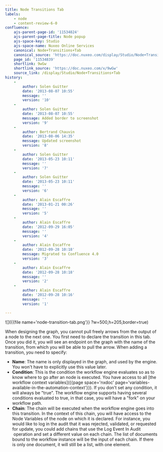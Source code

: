 ```yaml
---
title: Node Transitions Tab
labels:
    - node
    - content-review-6-0
confluence:
    ajs-parent-page-id: '11534824'
    ajs-parent-page-title: Node popup
    ajs-space-key: Studio
    ajs-space-name: Nuxeo Online Services
    canonical: Node+Transitions+Tab
    canonical_source: 'https://doc.nuxeo.com/display/Studio/Node+Transitions+Tab'
    page_id: '11534839'
    shortlink: 9wGw
    shortlink_source: 'https://doc.nuxeo.com/x/9wGw'
    source_link: /display/Studio/Node+Transitions+Tab
history:
    - 
        author: Solen Guitter
        date: '2013-08-07 10:55'
        message: ''
        version: '10'
    - 
        author: Solen Guitter
        date: '2013-08-07 10:55'
        message: Added border to screenshot
        version: '9'
    - 
        author: Bertrand Chauvin
        date: '2013-08-06 14:35'
        message: Updated screenshot
        version: '8'
    - 
        author: Solen Guitter
        date: '2013-05-23 10:11'
        message: ''
        version: '7'
    - 
        author: Solen Guitter
        date: '2013-05-23 10:11'
        message: ''
        version: '6'
    - 
        author: Alain Escaffre
        date: '2013-01-21 00:26'
        message: ''
        version: '5'
    - 
        author: Alain Escaffre
        date: '2012-09-29 16:05'
        message: ''
        version: '4'
    - 
        author: Alain Escaffre
        date: '2012-09-28 10:18'
        message: Migrated to Confluence 4.0
        version: '3'
    - 
        author: Alain Escaffre
        date: '2012-09-28 10:18'
        message: ''
        version: '2'
    - 
        author: Alain Escaffre
        date: '2012-09-28 10:16'
        message: ''
        version: '1'

---
```

![]({{file name='node-transition-tab.png'}} ?w=500,h=205,border=true)

When designing the graph, you cannot pull freely arrows from the output of a node to the next one. You first need to declare the transition in this tab. Once you did it, you will see an endpoint&nbsp;on the graph with the name of the transition, from which you will be able to pull the arrow.
When adding a transition, you need to specify:

*   **Name**: The name is only displayed in the graph, and used by the engine. You won't have to explicitly use this value later.
*   **Condition**: This is the condition the workflow engine evaluates so as to know where to go after an node is executed. You have access to all [the workflow context variables]({{page space='nxdoc' page='variables-available-in-the-automation-context'}}). If you don't set any condition, it will always be "true". The workflow engine supports having several conditions evaluated to true, in that case, you will have a "fork" on your workflow path.
*   **Chain**: The chain will be executed when the workflow engine goes into this transition. In the context of this chain, you will have access to the Node Variables of the node on which it is declared. For instance, you would like to log in the audit that it was rejected, validated, or requested for update, you could add chains that use the Log Event In Audit &nbsp;operation and set a different value on each chain.&nbsp;The list of documents bound to the workflow instance will be the input of each chain. If there is only one document, it will still be a list, with one element.